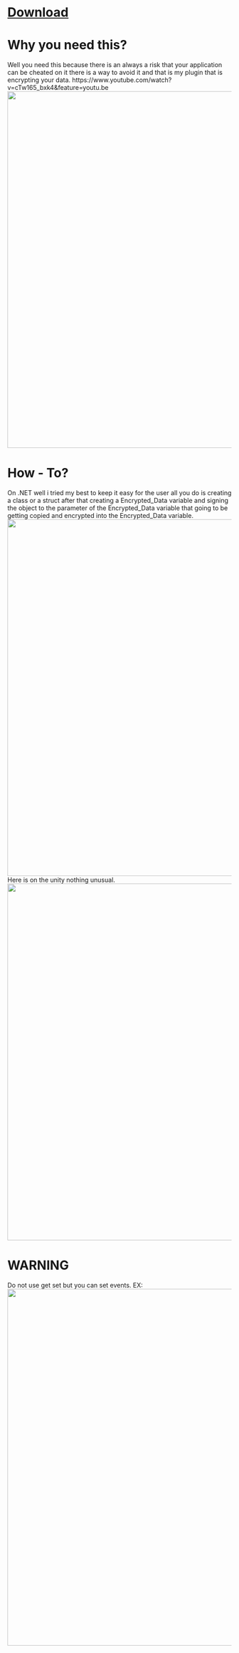 <h1><a class="link-gray-dark"  href="https://www.google.com/webhp?hl=tr&sa=X&ved=0ahUKEwi_jamUhc7tAhUkxIUKHRpcAUgQPAgI">Download</a></h1>

<h1>Why you need this?</h1>
Well you need this because there is 
an always a risk that your application 
can be cheated on it 
there is a way to avoid it and that 
is my plugin that is encrypting your data.
https://www.youtube.com/watch?v=cTw165_bxk4&feature=youtu.be
<img src="https://cdn.discordapp.com/attachments/711524717743308821/786261391954673704/thumbnail.png" width="800">
</body>
<h1>How - To?</h1>
On .NET well i tried my best to keep it easy for the user all you do is creating a class or a struct after that creating a Encrypted_Data variable and signing the object to the parameter of the Encrypted_Data variable that going to be getting copied and encrypted into the Encrypted_Data variable.
<img src="https://cdn.discordapp.com/attachments/674233184371867668/786254096927424535/unknown.png" width="800">
Here is on the unity nothing unusual.
<img src="https://cdn.discordapp.com/attachments/711524717743308821/786266436691296307/unknown.png" width="800">

<h1>WARNING</h1>
Do not use get set but you can set events. EX:
<img src="https://cdn.discordapp.com/attachments/711524717743308821/786261388657557554/nevergetset.PNG" width="800">
